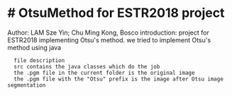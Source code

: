 <body>
    <h1># OtsuMethod for ESTR2018 project</h1>
      Author: LAM Sze Yin; Chu Ming Kong, Bosco 
      introduction:
      project for ESTR2018 implementing Otsu's method.
      we tried to implement Otsu's method using java

      file description
      src contains the java classes which do the job
      the .pgm file in the current folder is the original image
      the .pgm file with the "Otsu" prefix is the image after Otsu image segmentation
    
  </body>

